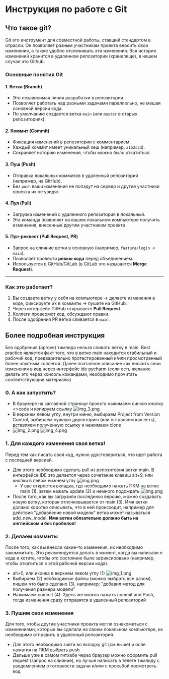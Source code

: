 # Инструкция по работе с Git
## Что такое git?
Git это инструмент для совместной работы, ставший стандартом в отрасли. Он позволяет разным участникам проекта вносить 
свои изменения, а также удобно отслеживать эти изменения. Вся история изменений хранится в удаленном репозитории (хранилище),
в нашем случае это Github. 
### Основные понятия Git  

#### 1. **Ветка (Branch)**  
   - Это независимая линия разработки в репозитории.  
   - Позволяет работать над разными задачами параллельно, не мешая основной версии кода.  
   - По умолчанию создается ветка `main` (или `master` в старых репозиториях).

#### 2. **Коммит (Commit)**  
   - Фиксация изменений в репозитории с комментарием.  
   - Каждый коммит имеет уникальный хеш (например, `a1b2c3d`).  
   - Сохраняет историю изменений, чтобы можно было откатиться.

#### 3. **Пуш (Push)**  
   - Отправка локальных коммитов в удаленный репозиторий (например, на GitHub).  
   - Без `push` ваши изменения не попадут на сервер и другие участники проекта их не увидят.

#### 4. **Пул (Pull)**  
   - Загрузка изменений с удаленного репозитория в локальный.  
   - Эта команда позволяет на вашем локальном компьютере получить изменения, внесенные другим участником проекта

#### 5. **Пул-реквест (Pull Request, PR)**  
   - Запрос на слияние ветки в основную (например, `feature/login` → `main`).  
   - Позволяет провести **ревью кода** перед объединением.  
   - Используется в GitHub/GitLab (в GitLab это называется **Merge Request**).  

---

### Как это работает?  
1. Вы создаете ветку у себя на компьютере → делаете изменения в коде, фиксируете их в коммиты → пушите на GitHub.  
2. Через интерфейс GitHub открываете **Pull Request**.  
3. Коллеги проверяют код, обсуждают правки.  
4. После одобрения PR ветка сливается в `main`.

## Более подробная инструкция
Без одобрения (aprove) тимлида нельзя сливать ветку в main. Best practice является факт того, что в ветке main находится
стабильный и рабочий код, предварительно протестированный и/или просмотренный более опытным коллегой. Далее поэтапное 
описание как вносить свои изменения в код через интерфейс ide pycharm (если есть желание делать это через консоль командами, неободимо прочитать соответствующие материалы) 

### 0. А как запустить?
- В браузере на заглавной странице проекта нажимаем синюю кнопку <>code и копируем ссылку
![img_3.png](images/github_code.png)
- В верхнем левом углу, внутри меню, выбираем Project from Version Control, выбираем нужную директорию (или оставляем как есть), вставляем полученную ссылку и нажимаем clone
- ![img_2.png](images/version_control.png)
![img_4.png](images/clone.png)


### 1. Для каждого изменения своя ветка!
Перед тем как писать свой код, нужно удостовериться, что идет работа с последней версией.
- Для этого необходимо сделать pull из репозитория ветки main. В интерфейсе IDE это делается через сочетание клавиш alt+9, или кнопки в левом нижнем углу 
![img.png](images/icon_git.png)
  - У вас откроется вкладка, где необходимо нажать ПКМ на ветке main (1), затем нажать update (2) и немного подождать
![img.png](images/git_ide.png)
- После того, как вы загрузили последнюю версию, можно создавать новую ветку, которая отпочковывается от main (3). 
Имя ветки должно коротко описывать, что в ней происходит, например для действия "добавление новой модели" ветка может 
называться add_new_model. **Имя ветки обязательно должно быть на английском и без пробелов!**

### 2. Делаем коммиты
После того, как вы внесли какие-то изменения, их необходимо закоммитить. Это рекомендуется делать в момент, когда вы написали
n кода и хотите, чтобы это состояние было зафиксировано (например, чтобы откатиться к этой рабочей версии кода).
- alt+0, или иконка в верхнем левом углу (1)
![img_1.png](images/commit.png)
- Выбираем (2) необходимые файлы (можно выбрать все разом), пишем что было сделано (3), например: "добавил метод для получения размера модели"
- Нажимаем commit (4). Здесь же можно нажать commit and Push, тогда изменения сразу отправятся в удаленный репозиторий 

### 3. Пушим свои изменения
Для того, чтобы другие участники проекта могли ознакомиться с изменениями, которые вы сделали на своем локальном компьютере,
их необходимо отправить в удаленный репозиторий.
- Для этого необходимо зайти во вкладку git (см выше) и осле нажатия на ПКМ выбрать push
- Дальше уже в самом гитхабе через браузер можно оформить pull request (запрос на слияние), но лучше написать в телеге 
тимлиду с уведомлением о готовности задачи и/или с просьбой посмотреть код

